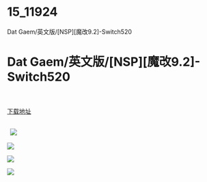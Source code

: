 # 15_11924
Dat Gaem/英文版/[NSP][魔改9.2]-Switch520
# Dat Gaem/英文版/[NSP][魔改9.2]-Switch520
 <br/></br>
[下载地址](https://www.switch520.cc/article/11924 "下载地址")
<br/></br>

<p><strong>&nbsp; <img src="https://www.switch520.cc/muke_img/upload_art_editor_20210323-1_0e034b54e99296c9995ac2d5d9cef8e8.jpg"> </strong></p>
<p><img src="https://www.switch520.cc/muke_img/upload_art_editor_20210323-1_9ea3054b8a31887b4cefacf9488c083b.jpg"></p>
<p><img src="https://www.switch520.cc/muke_img/upload_art_editor_20210323-1_f6612299b6014302589a4031a119341e.jpg"></p>
<p><img src="https://www.switch520.cc/muke_img/upload_art_editor_20210323-1_75ff0061dc8822b38af97d8027413861.jpg"></p>
<p><strong>&nbsp;</strong></p>
